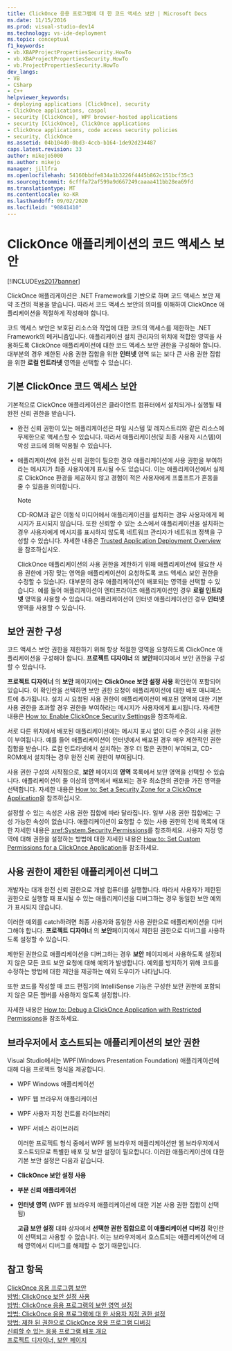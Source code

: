 ```yaml
---
title: ClickOnce 응용 프로그램에 대 한 코드 액세스 보안 | Microsoft Docs
ms.date: 11/15/2016
ms.prod: visual-studio-dev14
ms.technology: vs-ide-deployment
ms.topic: conceptual
f1_keywords:
- vb.XBAPProjectPropertiesSecurity.HowTo
- vb.XBAProjectPropertiesSecurity.HowTo
- vb.ProjectPropertiesSecurity.HowTo
dev_langs:
- VB
- CSharp
- C++
helpviewer_keywords:
- deploying applications [ClickOnce], security
- ClickOnce applications, caspol
- security [ClickOnce], WPF browser-hosted applications
- security [ClickOnce], ClickOnce applications
- ClickOnce applications, code access security policies
- security, ClickOnce
ms.assetid: 04b104d0-0bd3-4ccb-b164-1de92d234487
caps.latest.revision: 33
author: mikejo5000
ms.author: mikejo
manager: jillfra
ms.openlocfilehash: 54160bbdfe834a1b3226f4445b862c151bcf35c3
ms.sourcegitcommit: 6cfffa72af599a9d667249caaaa411bb28ea69fd
ms.translationtype: MT
ms.contentlocale: ko-KR
ms.lasthandoff: 09/02/2020
ms.locfileid: "90841410"
---
```

# <a name="code-access-security-for-clickonce-applications"></a>ClickOnce 애플리케이션의 코드 액세스 보안
[!INCLUDE[vs2017banner](../includes/vs2017banner.md)]

ClickOnce 애플리케이션은 .NET Framework를 기반으로 하며 코드 액세스 보안 제약 조건의 적용을 받습니다. 따라서 코드 액세스 보안의 의미를 이해하여 ClickOnce 애플리케이션을 적절하게 작성해야 합니다.  
  
 코드 액세스 보안은 보호된 리소스와 작업에 대한 코드의 액세스를 제한하는 .NET Framework의 메커니즘입니다. 애플리케이션 설치 관리자의 위치에 적합한 영역을 사용하도록 ClickOnce 애플리케이션에 대한 코드 액세스 보안 권한을 구성해야 합니다. 대부분의 경우 제한된 사용 권한 집합을 위한 **인터넷** 영역 또는 보다 큰 사용 권한 집합을 위한 **로컬 인트라넷** 영역을 선택할 수 있습니다.  
  
## <a name="default-clickonce-code-access-security"></a>기본 ClickOnce 코드 액세스 보안  
 기본적으로 ClickOnce 애플리케이션은 클라이언트 컴퓨터에서 설치되거나 실행될 때 완전 신뢰 권한을 받습니다.  
  
- 완전 신뢰 권한이 있는 애플리케이션은 파일 시스템 및 레지스트리와 같은 리소스에 무제한으로 액세스할 수 있습니다. 따라서 애플리케이션(및 최종 사용자 시스템)이 악성 코드에 의해 악용될 수 있습니다.  
  
- 애플리케이션에 완전 신뢰 권한이 필요한 경우 애플리케이션에 사용 권한을 부여하라는 메시지가 최종 사용자에게 표시될 수도 있습니다. 이는 애플리케이션에서 실제로 ClickOnce 환경을 제공하지 않고 경험이 적은 사용자에게 프롬프트가 혼동을 줄 수 있음을 의미합니다.  
  
  > [!NOTE]
  > CD-ROM과 같은 이동식 미디어에서 애플리케이션을 설치하는 경우 사용자에게 메시지가 표시되지 않습니다. 또한 신뢰할 수 있는 소스에서 애플리케이션을 설치하는 경우 사용자에게 메시지를 표시하지 않도록 네트워크 관리자가 네트워크 정책을 구성할 수 있습니다. 자세한 내용은 [Trusted Application Deployment Overview](../deployment/trusted-application-deployment-overview.md)을 참조하십시오.  
  
  ClickOnce 애플리케이션의 사용 권한을 제한하기 위해 애플리케이션에 필요한 사용 권한에 가장 맞는 영역을 애플리케이션이 요청하도록 코드 액세스 보안 권한을 수정할 수 있습니다. 대부분의 경우 애플리케이션이 배포되는 영역을 선택할 수 있습니다. 예를 들어 애플리케이션이 엔터프라이즈 애플리케이션인 경우 **로컬 인트라넷** 영역을 사용할 수 있습니다. 애플리케이션이 인터넷 애플리케이션인 경우 **인터넷** 영역을 사용할 수 있습니다.  
  
## <a name="configuring-security-permissions"></a>보안 권한 구성  
 코드 액세스 보안 권한을 제한하기 위해 항상 적절한 영역을 요청하도록 ClickOnce 애플리케이션을 구성해야 합니다. **프로젝트 디자이너** 의 **보안**페이지에서 보안 권한을 구성할 수 있습니다.  
  
 **프로젝트 디자이너** 의 **보안** 페이지에는 **ClickOnce 보안 설정 사용** 확인란이 포함되어 있습니다. 이 확인란을 선택하면 보안 권한 요청이 애플리케이션에 대한 배포 매니페스트에 추가됩니다. 설치 시 요청된 사용 권한이 애플리케이션이 배포된 영역에 대한 기본 사용 권한을 초과할 경우 권한을 부여하라는 메시지가 사용자에게 표시됩니다. 자세한 내용은 [How to: Enable ClickOnce Security Settings](../deployment/how-to-enable-clickonce-security-settings.md)을 참조하세요.  
  
 서로 다른 위치에서 배포된 애플리케이션에는 메시지 표시 없이 다른 수준의 사용 권한이 부여됩니다. 예를 들어 애플리케이션이 인터넷에서 배포된 경우 매우 제한적인 권한 집합을 받습니다. 로컬 인트라넷에서 설치하는 경우 더 많은 권한이 부여되고, CD-ROM에서 설치하는 경우 완전 신뢰 권한이 부여됩니다.  
  
 사용 권한 구성의 시작점으로, **보안** 페이지의 **영역** 목록에서 보안 영역을 선택할 수 있습니다. 애플리케이션이 둘 이상의 영역에서 배포되는 경우 최소한의 권한을 가진 영역을 선택합니다. 자세한 내용은 [How to: Set a Security Zone for a ClickOnce Application](../deployment/how-to-set-a-security-zone-for-a-clickonce-application.md)을 참조하십시오.  
  
 설정할 수 있는 속성은 사용 권한 집합에 따라 달라집니다. 일부 사용 권한 집합에는 구성 가능한 속성이 없습니다. 애플리케이션이 요청할 수 있는 사용 권한의 전체 목록에 대한 자세한 내용은 <xref:System.Security.Permissions>를 참조하세요. 사용자 지정 영역에 대해 권한을 설정하는 방법에 대한 자세한 내용은 [How to: Set Custom Permissions for a ClickOnce Application](../deployment/how-to-set-custom-permissions-for-a-clickonce-application.md)을 참조하세요.  
  
## <a name="debugging-an-application-that-has-restricted-permissions"></a>사용 권한이 제한된 애플리케이션 디버그  
 개발자는 대개 완전 신뢰 권한으로 개발 컴퓨터를 실행합니다. 따라서 사용자가 제한된 권한으로 실행할 때 표시될 수 있는 애플리케이션을 디버그하는 경우 동일한 보안 예외가 표시되지 않습니다.  
  
 이러한 예외를 catch하려면 최종 사용자와 동일한 사용 권한으로 애플리케이션을 디버그해야 합니다. **프로젝트 디자이너** 의 **보안**페이지에서 제한된 권한으로 디버그를 사용하도록 설정할 수 있습니다.  
  
 제한된 권한으로 애플리케이션을 디버그하는 경우 **보안** 페이지에서 사용하도록 설정되지 않은 모든 코드 보안 요청에 대해 예외가 발생합니다. 예외를 방지하기 위해 코드를 수정하는 방법에 대한 제안을 제공하는 예외 도우미가 나타납니다.  
  
 또한 코드를 작성할 때 코드 편집기의 IntelliSense 기능은 구성한 보안 권한에 포함되지 않은 모든 멤버를 사용하지 않도록 설정합니다.  
  
 자세한 내용은 [How to: Debug a ClickOnce Application with Restricted Permissions](../deployment/how-to-debug-a-clickonce-application-with-restricted-permissions.md)을 참조하세요.  
  
## <a name="security-permissions-for-browser-hosted-applications"></a>브라우저에서 호스트되는 애플리케이션의 보안 권한  
 Visual Studio에서는 WPF(Windows Presentation Foundation) 애플리케이션에 대해 다음 프로젝트 형식을 제공합니다.  
  
- WPF Windows 애플리케이션  
  
- WPF 웹 브라우저 애플리케이션  
  
- WPF 사용자 지정 컨트롤 라이브러리  
  
- WPF 서비스 라이브러리  
  
  이러한 프로젝트 형식 중에서 WPF 웹 브라우저 애플리케이션만 웹 브라우저에서 호스트되므로 특별한 배포 및 보안 설정이 필요합니다. 이러한 애플리케이션에 대한 기본 보안 설정은 다음과 같습니다.  
  
- **ClickOnce 보안 설정 사용**  
  
- **부분 신뢰 애플리케이션**  
  
- **인터넷 영역** (WPF 웹 브라우저 애플리케이션에 대한 기본 사용 권한 집합이 선택됨)  
  
  **고급 보안 설정** 대화 상자에서 **선택한 권한 집합으로 이 애플리케이션 디버깅** 확인란이 선택되고 사용할 수 없습니다. 이는 브라우저에서 호스트되는 애플리케이션에 대해 영역에서 디버그를 해제할 수 없기 때문입니다.  
  
## <a name="see-also"></a>참고 항목  
 [ClickOnce 응용 프로그램 보안](../deployment/securing-clickonce-applications.md)   
 [방법: ClickOnce 보안 설정 사용](../deployment/how-to-enable-clickonce-security-settings.md)   
 [방법: ClickOnce 응용 프로그램의 보안 영역 설정](../deployment/how-to-set-a-security-zone-for-a-clickonce-application.md)   
 [방법: ClickOnce 응용 프로그램에 대 한 사용자 지정 권한 설정](../deployment/how-to-set-custom-permissions-for-a-clickonce-application.md)   
 [방법: 제한 된 권한으로 ClickOnce 응용 프로그램 디버깅](../deployment/how-to-debug-a-clickonce-application-with-restricted-permissions.md)   
 [신뢰할 수 있는 응용 프로그램 배포 개요](../deployment/trusted-application-deployment-overview.md)   
 [프로젝트 디자이너, 보안 페이지](../ide/reference/security-page-project-designer.md)
